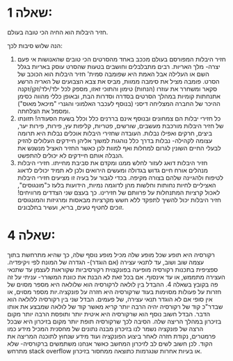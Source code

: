 # שאלה 1: 

חזיר היבלות הוא החיה הכי טובה בעולם. 

הנה שלוש סיבות לכך: 

1. חזיר היבלות המפורסם בעולם מככב באחד מהסרטים הכי טובים שהאנושות אי פעם יצרה- מלך האריות. רבים מתבלבלים וחושבים בטעות שהסרט עוסק באריות בגלל השם או העלילה אבל האמת היא שפומבה סמית' חזיר היבלות הוא הכוכב של הסרט. פומבה מציל את סימבה ממוות, מביס את צבא הצבועים של האריה הרשע סקאר ומשחרר את עוזרו (הנחות) טימון והתוכי זאזו, מספק לכל ילד/ילד/זקן/זקנה אתנחתות קומיות במהלך הסרטים בסדרה וסדרות הבת, ובאופן כללי מהווה כסימן ההיכר של החברה המצליחה דיסני (בנוסף לעכבר האלמוני והגנרי "מיכאל מאוס") ומסמל את הצלחתה.     
2. כל חזירי יבלות הם צמחונים ובנוסף אינם בררנים כלל וכלל בשעת הסעודה! תזונתו של חזיר היבלות מורכבת מעשבים, שורשים, פטריות, קליפות עץ, פירות, פירות יער, ביצים, חרקים ואפילו נבלות. העובדה שחזירי היבלות אוכלים נבלות היא תרומה עצומה לקהילה- נבלות בדרך כלל נוהגות למשוך אליהן חיידקים העלולים להזיק לבעלי החיים השונין לגרום למחלות ואף למוות לכן כאשר החזיר האציל מנשנש את הנבלה אותם חיידקים לא יכולים להתפשט.
3. חזיר היבלות דואג לעזור לחלש ממנו ומקדם את סביבת מחייתו. חזירי היבלות מנהלים אורח חיים גדוש בגדולה ומעשים הירואים ולכן לא תמיד יכולים לדאוג לטיפוח ולהגיינה שלהם בצורה מקיפה. בכדי לגבור על בעיה זו מציעים חזירי היבלות האציליים לחיות נחותות וחלשות מהן לדוגמה נמיות, הידועות בלעז כ"מונגוסים", לאכול קרציות המתנחלות על פרוותם של חזירינו. כך בעצם שני הצדדים מרוויחים! חזיר היבלות יכול להשיך לתפקד ללא חשש מקרציות מבאסות ומרגיזות והמונגוסים זוכים לחטיף טעים, בריא, ועשיר בחלבונים. 

# שאלה 4:

רקורסיה היא תופע שכל מופע שלה מכיל מופע נוסף שלה, כך שהיא מתרחשת בתוך עצמה שוב ושוב, עד לתנאי עצירה (אם הוגדר)- הגדרה של המונח לפי ויקיפדיה. ספציפית בתכנות רקורסיה מופיעה בפונקצוית רקורסיביות שקוראות לעצמן עד שתנאי העצירה מתממש, או עד אינסוף. אם בכל זאת לא הבנת את כוונת המשורר- עניתי על זה פה בקובץ בשאלה 4. ההבדל בין לולאה לרקורסיה הוא שלולאה היא מספר מסוים של חזרות על פעולות מסוימות בעוד שרקורסיה היא חזרה על פונקציה.יות מספר מסוים, או אין סופי אם לא הוגדר תנאי עצירה, של פעמים. הבדל שני בין רקורסיה ללולאה הוא שבדר"כ קוד של רקורסיה יהיה הרבה יותר קריא מאשר קוד של לולאה שמבצע את אותו הדבר. הבדל חשוב נוסף הוא שרקורסיה היא איטית יותר ותופסת הרבה יותר מקום בזיכרון במהלך הריצה שלה. הסיבה לכך שרקורסיה תופת יותר מקום בזיכרון היא שבכל הרצה של פונקציה נשמר לנו בזיכרון מבנה נתונים של מחסנית המכיל מידע כמו פרמטרים, נקודת חזרה לאחר ביצוע הפונקציה ועוד מידע שנחוץ לתוכנה המריצה את הקוד. לכן חשוב לשים לב לזיכרון המחשב כאשר אנחנו משתמשים ברקורסיה- שלא מתרחש stack overflow או בעיות אחרות שנגרמות כתוצאה ממחסור בזיכרון. 
